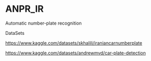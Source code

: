 # ANPR_IR
Automatic number-plate recognition

DataSets

https://www.kaggle.com/datasets/skhalili/iraniancarnumberplate

https://www.kaggle.com/datasets/andrewmvd/car-plate-detection
